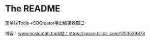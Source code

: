 # The README
菜单栏Tools->SOCreator唤出编辑器窗口

博客：www.nosloofah.topb站：https://space.bilibili.com/1753539878
